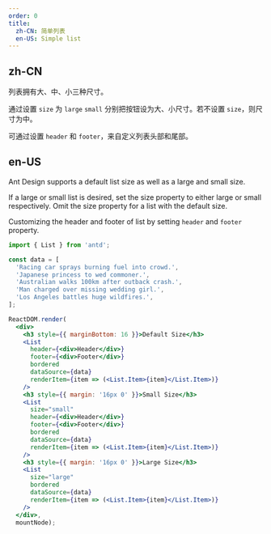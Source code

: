 ```yaml
---
order: 0
title:
  zh-CN: 简单列表
  en-US: Simple list
---
```


## zh-CN

列表拥有大、中、小三种尺寸。

通过设置 `size` 为 `large` `small` 分别把按钮设为大、小尺寸。若不设置 `size`，则尺寸为中。

可通过设置 `header` 和 `footer`，来自定义列表头部和尾部。

## en-US

Ant Design supports a default list size as well as a large and small size.

If a large or small list is desired, set the size property to either large or small respectively. Omit the size property for a list with the default size.

Customizing the header and footer of list by setting `header` and `footer` property.

````jsx
import { List } from 'antd';

const data = [
  'Racing car sprays burning fuel into crowd.',
  'Japanese princess to wed commoner.',
  'Australian walks 100km after outback crash.',
  'Man charged over missing wedding girl.',
  'Los Angeles battles huge wildfires.',
];

ReactDOM.render(
  <div>
    <h3 style={{ marginBottom: 16 }}>Default Size</h3>
    <List
      header={<div>Header</div>}
      footer={<div>Footer</div>}
      bordered
      dataSource={data}
      renderItem={item => (<List.Item>{item}</List.Item>)}
    />
    <h3 style={{ margin: '16px 0' }}>Small Size</h3>
    <List
      size="small"
      header={<div>Header</div>}
      footer={<div>Footer</div>}
      bordered
      dataSource={data}
      renderItem={item => (<List.Item>{item}</List.Item>)}
    />
    <h3 style={{ margin: '16px 0' }}>Large Size</h3>
    <List
      size="large"
      bordered
      dataSource={data}
      renderItem={item => (<List.Item>{item}</List.Item>)}
    />
  </div>,
  mountNode);
````
